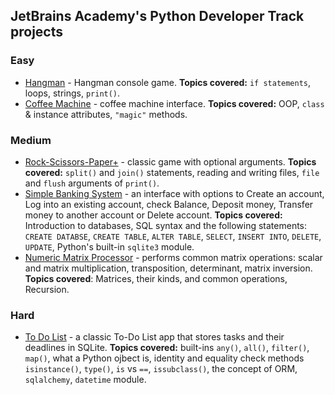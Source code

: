 ## JetBrains Academy's Python Developer Track projects 

### Easy
- [Hangman](https://github.com/a-lukianenko/JetBrainsAcademy_Python/blob/master/hangman.py) - Hangman console game. **Topics covered:** `if statements`, loops, strings, `print()`. 
- [Coffee Machine](https://github.com/a-lukianenko/JetBrainsAcademy_Python/blob/master/coffee_machine.py) - coffee machine interface. **Topics covered:** OOP, `class` & instance attributes, `"magic"` methods.

### Medium
- [Rock-Scissors-Paper+](https://github.com/a-lukianenko/JetBrainsAcademy_Python/tree/master/Rock-Scissors-Paper) - classic game with optional arguments. **Topics covered:** `split()` and `join()` statements, reading and writing files, `file` and `flush` arguments of `print()`.
- [Simple Banking System](https://github.com/a-lukianenko/JetBrainsAcademy_Python/tree/master/Simple%20Banking%20System) - an interface with options to Create an account, Log into an existing account, check Balance, Deposit money, Transfer money to another account or Delete account. **Topics covered:** Introduction to databases, SQL syntax and the following statements: `CREATE DATABSE`, `CREATE TABLE`, `ALTER TABLE`, `SELECT`, `INSERT INTO`, `DELETE`, `UPDATE`, Python's built-in `sqlite3` module.  
- [Numeric Matrix Processor](https://github.com/a-lukianenko/JetBrainsAcademy_Python/tree/master/Numeric%20Matrix%20Processor) - performs common matrix operations: scalar and matrix multiplication, transposition, determinant, matrix inversion. **Topics covered**: Matrices, their kinds, and common operations, Recursion.  

### Hard
- [To Do List](https://github.com/a-lukianenko/JetBrainsAcademy_Python/tree/master/ToDoList) - a classic To-Do List app that stores tasks and their deadlines in SQLite. **Topics covered:** built-ins `any()`, `all()`, `filter()`, `map()`, what a Python ojbect is, identity and equality check methods `isinstance()`, `type()`, `is` vs `==`, `issubclass()`, the concept of ORM, `sqlalchemy`, `datetime` module.
